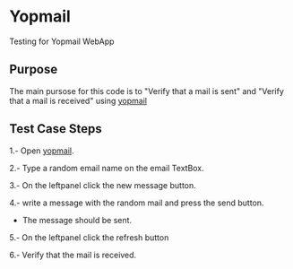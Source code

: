 # Yopmail

Testing for Yopmail WebApp

## Purpose

The main pursose for this code is to "Verify that a mail is sent" and "Verify that a mail is received" using 
 [yopmail](https://yopmail.com)

## Test Case Steps

1.- Open [yopmail](https://yopmail.com).

2.- Type a random email name on the email TextBox.

3.- On the leftpanel click the new message button.

4.- write a message with the random mail and press the send button.
- The message should be sent.

5.- On the leftpanel click the refresh button

6.- Verify that the mail is received.
